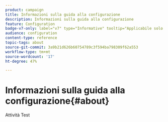 ```yaml
---
product: campaign
title: Informazioni sulla guida alla configurazione
description: Informazioni sulla guida alla configurazione
feature: Configuration
badge-v7-only: label="v7" type="Informative" tooltip="Applicabile solo a Campaign Classic v7"
audience: configuration
content-type: reference
topic-tags: about
source-git-commit: 3a9b21d626b60754789c3f594ba798309f62a553
workflow-type: tm+mt
source-wordcount: '17'
ht-degree: 47%

---
```



# Informazioni sulla guida alla configurazione{#about}



Attività Test


